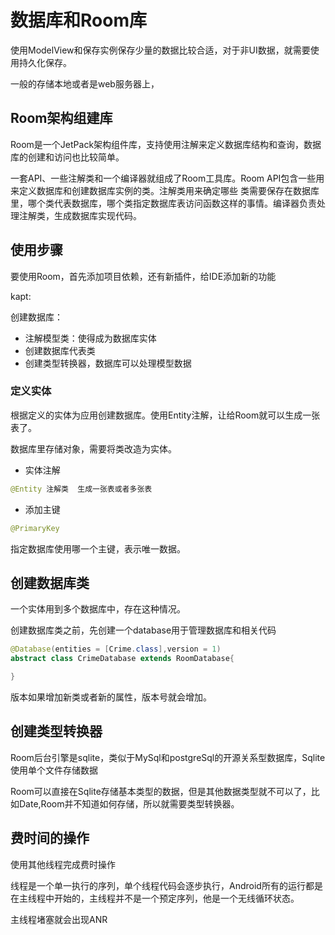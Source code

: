 # 数据库和Room库

使用ModelView和保存实例保存少量的数据比较合适，对于非UI数据，就需要使用持久化保存。

一般的存储本地或者是web服务器上，

## Room架构组建库

Room是一个JetPack架构组件库，支持使用注解来定义数据库结构和查询，数据库的创建和访问也比较简单。

一套API、一些注解类和一个编译器就组成了Room工具库。Room API包含一些用来定义数据库和创建数据库实例的类。注解类用来确定哪些
类需要保存在数据库里，哪个类代表数据库，哪个类指定数据库表访问函数这样的事情。编译器负责处理注解类，生成数据库实现代码。


## 使用步骤

要使用Room，首先添加项目依赖，还有新插件，给IDE添加新的功能

kapt:

创建数据库：

- 注解模型类：使得成为数据库实体
- 创建数据库代表类
- 创建类型转换器，数据库可以处理模型数据

### 定义实体

根据定义的实体为应用创建数据库。使用Entity注解，让给Room就可以生成一张表了。

数据库里存储对象，需要将类改造为实体。

- 实体注解

```java
@Entity 注解类  生成一张表或者多张表
```

- 添加主键

```java
@PrimaryKey
```

指定数据库使用哪一个主键，表示唯一数据。

## 创建数据库类

一个实体用到多个数据库中，存在这种情况。

创建数据库类之前，先创建一个database用于管理数据库和相关代码

```java
@Database(entities = [Crime.class],version = 1)
abstract class CrimeDatabase extends RoomDatabase{

}
```

版本如果增加新类或者新的属性，版本号就会增加。

## 创建类型转换器

Room后台引擎是sqlite，类似于MySql和postgreSql的开源关系型数据库，Sqlite使用单个文件存储数据

Room可以直接在Sqlite存储基本类型的数据，但是其他数据类型就不可以了，比如Date,Room并不知道如何存储，所以就需要类型转换器。


## 费时间的操作

使用其他线程完成费时操作

线程是一个单一执行的序列，单个线程代码会逐步执行，Android所有的运行都是在主线程中开始的，主线程并不是一个预定序列，他是一个无线循环状态。

主线程堵塞就会出现ANR
















